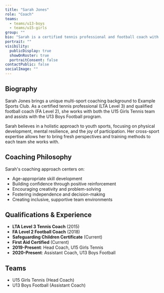```yaml
---
title: "Sarah Jones"
role: "Coach"
teams:
  - teams/u13-boys
  - teams/u15-girls
group: ""
bio: "Sarah is a certified tennis professional and football coach with experience coaching at all levels. She specializes in developing young athletes and creating engaging training programs."
portrait: ""
visibility:
  publicDisplay: true
  showOnRoster: true
  portraitConsent: false
contactPublic: false
socialImage: ""
---
```


## Biography

Sarah Jones brings a unique multi-sport coaching background to Example Sports Club. As a certified tennis professional (LTA Level 3) and qualified football coach (FA Level 2), she works with both the U15 Girls Tennis team and assists with the U13 Boys Football program.

Sarah believes in a holistic approach to youth sports, focusing on physical development, mental resilience, and the joy of participation. Her cross-sport expertise allows her to bring fresh perspectives and training methods to each team she works with.

## Coaching Philosophy

Sarah's coaching approach centers on:

- Age-appropriate skill development
- Building confidence through positive reinforcement
- Encouraging creativity and problem-solving
- Fostering independence and decision-making
- Creating inclusive, supportive team environments

## Qualifications & Experience

- **LTA Level 3 Tennis Coach** (2015)
- **FA Level 2 Football Coach** (2018)
- **Safeguarding Children Certificate** (Current)
- **First Aid Certified** (Current)
- **2019-Present**: Head Coach, U15 Girls Tennis
- **2020-Present**: Assistant Coach, U13 Boys Football

## Teams

- U15 Girls Tennis (Head Coach)
- U13 Boys Football (Assistant Coach)
